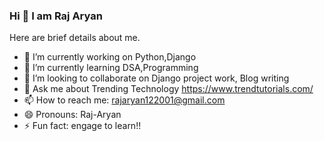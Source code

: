 ### Hi 👋 I am Raj Aryan


Here are brief details about me.

- 🔭 I’m currently working on Python,Django
- 🌱 I’m currently learning DSA,Programming 
- 👯 I’m looking to collaborate on Django project work, Blog writing
- 💬 Ask me about Trending Technology https://www.trendtutorials.com/
- 📫 How to reach me: rajaryan122001@gmail.com
- 😄 Pronouns: Raj-Aryan
- ⚡ Fun fact: engage to learn!!
